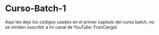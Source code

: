 # Curso-Batch-1
Aqui les dejo los codigos usados en el primer capitulo del curso batch, no se olviden suscribir a mi canal de YouTube: FranCangel

